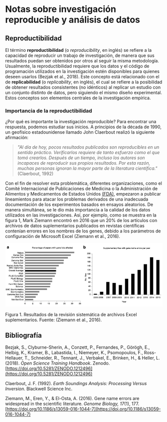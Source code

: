 # **Notas sobre investigación reproducible y análisis de datos** 

## **Reproductibilidad**

El término **reproductibilidad** (o *reproducibility*, en inglés) se refiere a la capacidad de reproducir un trabajo de investigación, de manera que sus resultados puedan ser obtenidos por otros al seguir la misma metodología. Usualmente, la reproductibilidad requiere que los  datos y el código de programación utilizados en la investigación estén disponibles para quienes deseen usarlos (Bezjak et al., 2018). Este  concepto está relacionado con el de **replicabilidad** (o *replicability*, en inglés), el cual se refiere a la posibilidad de obtener resultados  consistentes (no idénticos) al replicar un estudio con un conjunto distinto de datos, pero siguiendo el mismo diseño experimental. Estos conceptos son elementos centrales de la investigación empírica.

### **Importancia de la reproductibilidad**

¿Por qué es importante la investigación reproducible? Para encontrar una respuesta, podemos estudiar sus inicios. A principios de la década de 1990, un geofísico estadounidense llamado John Claerbout realizó la siguiente afirmación:

> *"Al día de hoy, pocos resultados publicados son reproducibles en un sentido práctico. Verificarlos requiere de tanto esfuerzo como el que tomó crearlos. Después de un tiempo, incluso los autores son incapaces de reproducir sus propios resultados. Por esta razón, muchas personas ignoran la mayor parte de la literatura científica."* (Claerbout, 1992)
    
    
Con el fin de resolver esta problemática, diferentes organizaciones, como el Comité Internacional de Publicaciones de Medicina o la Administración de Alimentos y
Medicamentos de Estados Unidos [(FDA)](https://www.fda.gov/), empezaron a publicar lineamientos para atacar los problemas derivados de una inadecuada documentación de
los experimentos basados en ensayos aleatorios. De manera simultánea, se le dio más importancia a la calidad de los datos utilizados en las investigaciones. Así, por
ejemplo, como se muestra en la figura 1, Mark Ziemann encontró en 2016 que un 20% de los artículos con archivos de datos suplementarios publicados en revistas
científicas contenían errores en los nombres de los genes, debido a los parámetros de configuración de Microsoft Excel (Ziemann et al., 2016).

![](22014818_1545804055486380_1230617_n.png)

Figura 1. Resultados de la revisión sistemática de archivos Excel suplementarios. Fuente: (Ziemann et al., 2016).

## Bibliografía

Bezjak, S., Clyburne-Sherin, A., Conzett, P., Fernandes, P., Görögh, E., Helbig, K., Kramer, B., Labastida, I., Niemeyer, K., Psomopoulos, F., Ross-Hellauer, T., Schneider, R., Tennant, J., Verbakel, E., Brinken, H., & Heller, L. (2018). *Open Science Training Handbook*. Zenodo. [https://doi.org/10.5281/ZENODO.1212496](https://doi.org/10.5281/ZENODO.1212496)

Claerbout, J. F. (1992). *Earth Soundings Analysis: Processing Versus Inversion*. Blackwell Science Inc.

Ziemann, M., Eren, Y., & El-Osta, A. (2016). Gene name errors are widespread in the scientific literature. *Genome Biology, 17*(1), 177. [https://doi.org/10.1186/s13059-016-1044-7](https://doi.org/10.1186/s13059-016-1044-7)

